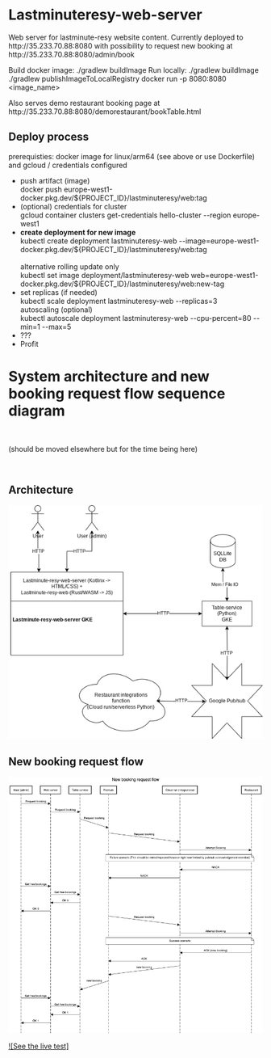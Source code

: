 <h1>Lastminuteresy-web-server</h1>

<p>
Web server for lastminute-resy website content.
Currently deployed to <a>http://35.233.70.88:8080</a> with possibility to request new booking at <a>http://35.233.70.88:8080/admin/book</a>

Build docker image: ./gradlew buildImage
Run locally:
./gradlew buildImage
./gradlew publishImageToLocalRegistry
docker run -p 8080:8080 <image_name>
</p>

<p>
Also serves demo restaurant booking page at 
<a>http://35.233.70.88:8080/demorestaurant/bookTable.html</a>
</p>

<h2>Deploy process</h2>
<p>prerequisties: docker image for linux/arm64 (see above or use Dockerfile) and gcloud / credentials configured</p>
<ul>
<li>push artifact (image) <br>
docker push europe-west1-docker.pkg.dev/${PROJECT_ID}/lastminuteresy/web:tag</li>
<li>(optional) credentials for cluster<br>
gcloud container clusters get-credentials hello-cluster --region europe-west1</li>
<li><strong>create deployment for new image</strong><br>
kubectl create deployment lastminuteresy-web --image=europe-west1-docker.pkg.dev/${PROJECT_ID}/lastminuteresy/web:tag</li>
<br>alternative rolling update only <br>
kubectl set image deployment/lastminuteresy-web web=europe-west1-docker.pkg.dev/${PROJECT_ID}/lastminuteresy/web:new-tag
<li>set replicas (if needed)<br>
kubectl scale deployment lastminuteresy-web --replicas=3
<br>autoscaling (optional)<br>
kubectl autoscale deployment lastminuteresy-web --cpu-percent=80 --min=1 --max=5
<li>???</li>
<li>Profit</li>
</ul>

<h1>System architecture and new booking request flow sequence diagram</h1>
<br>
<p>(should be moved elsewhere but for the time being here)</p>
<br>
<h2>Architecture</h2>
<img src="lastminuteresy_architecture_1.0.drawio.png">
<h2>New booking request flow</h2>
<img src="lastminuteresy_1.0.png">

[![See the live test]](https://www.youtube.com/watch?v=hHYQAA0LjEs)
